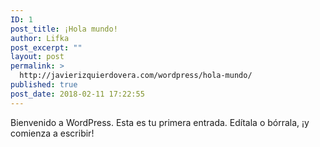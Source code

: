 ```yaml
---
ID: 1
post_title: ¡Hola mundo!
author: Lifka
post_excerpt: ""
layout: post
permalink: >
  http://javierizquierdovera.com/wordpress/hola-mundo/
published: true
post_date: 2018-02-11 17:22:55
---
```

Bienvenido a WordPress. Esta es tu primera entrada. Edítala o bórrala, ¡y comienza a escribir!